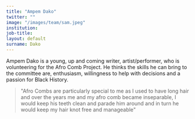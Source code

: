 ```yaml
---
title: "Ampem Dako"
twitter: ""
image: "/images/team/sam.jpeg"
institution:
job-title:
layout: default
surname: Dako
---
```

Ampem Dako is a young, up and coming writer, artist/performer, who is volunteering for the Afro Comb Project. He thinks the skills he can bring to the committee are, enthusiasm, willingness to help with decisions and a passion for Black History.

>"Afro Combs are particularly special to me as I used to have long hair and over the years me and my afro comb became inseparable, I would keep his teeth clean and parade him around and in turn he would keep my hair knot free and manageable"
